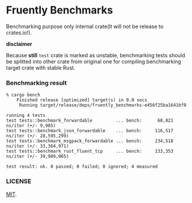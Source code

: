 Fruently Benchmarks
===

Benchmarking purpose only internal crate(It will not be release to crates.io!).

**disclaimer**

Because __still__ `test` crate is marked as unstable, benchmarking tests should be splitted into other crate from original one for compiling benchmarking target crate with stable Rust.

### Benchmarking result

```log
% cargo bench
    Finished release [optimized] target(s) in 0.0 secs
     Running target/release/deps/fruently_benchmarks-e456f25ba1641bf0

running 4 tests
test tests::benchmark_forwardable         ... bench:      68,021 ns/iter (+/- 9,985)
test tests::benchmark_json_forwardable    ... bench:     116,517 ns/iter (+/- 28,595,299)
test tests::benchmark_msgpack_forwardable ... bench:     234,518 ns/iter (+/- 33,364,971)
test tests::benchmark_rust_fluent_tcp     ... bench:     133,353 ns/iter (+/- 39,989,065)

test result: ok. 0 passed; 0 failed; 0 ignored; 4 measured
```

### LICENSE

[MIT](LICENSE).
